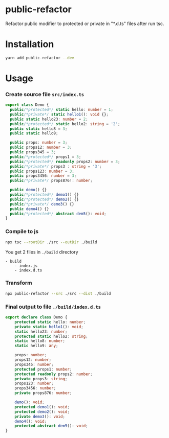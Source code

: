 # public-refactor

Refactor public modifier to protected or private in "*.d.ts" files after run tsc.

# Installation

```bash
yarn add public-refactor --dev
```

# Usage

### Create source file `src/index.ts`

```typescript
export class Demo {
  public/*protected*/ static hello: number = 1;
  public/*private*/ static hello1(): void {};
  public static hello23: number = 2;
  public/*protected*/ static hello2: string = '2';
  public static hello8 = 3;
  public static hello9;

  public props: number = 3;
  public props12: number = 3;
  public props345 = 3;
  public/*protected*/ props1 = 3;
  public/*protected*/ readonly props2: number = 3;
  public/*private*/ props3 : string = '3';
  public props123: number = 3;
  public props3456: number = 3;
  public/*private*/ props876!: number;

  public demo() {}
  public/*protected*/ demo1() {}
  public/*protected*/ demo2() {}
  public/*private*/ demo3() {}
  public demo4() {}
  public/*protected*/ abstract dem5(): void;
}
```

### Compile to js
```bash
npx tsc --rootDir ./src --outDir ./build
```

You get 2 files in `./build` directory
```
- build
    - index.js
    - index.d.ts
```

### Transform
```bash
npx public-refactor --src ./src --dist ./build
```

### Final output to file `./build/index.d.ts`
```typescript
export declare class Demo {
    protected static hello: number;
    private static hello1(): void;
    static hello23: number;
    protected static hello2: string;
    static hello8: number;
    static hello9: any;

    props: number;
    props12: number;
    props345: number;
    protected props1: number;
    protected readonly props2: number;
    private props3: string;
    props123: number;
    props3456: number;
    private props876: number;

    demo(): void;
    protected demo1(): void;
    protected demo2(): void;
    private demo3(): void;
    demo4(): void;
    protected abstract dem5(): void;
}

```

